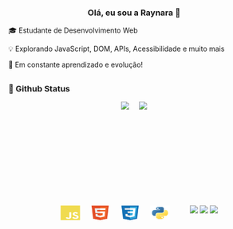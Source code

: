 <h3 align="center"> Olá, eu sou a Raynara 👋</h3>

<div>
<p>🎓 Estudante de Desenvolvimento Web </p>  
<p>💡 Explorando JavaScript, DOM, APIs, Acessibilidade e muito mais </p>    
<p>🔧 Em constante aprendizado e evolução! </p>
</div>

##

<h3> 🌟 Github Status </h3>

<div align="center" style="display: flex; justify-content: center; flex-wrap: wrap; gap: 20px;">

  <img src="https://github-readme-stats.vercel.app/api?username=eu-ray29&show_icons=true&theme=onedark" height="180em"/>

  <img src="https://github-readme-stats.vercel.app/api/top-langs/?username=eu-ray29&layout=compact&theme=onedark" height="180em"/>

</div>

##
<div align="center" style="display: flex; justify-content: center; flex-wrap: wrap; gap: 20px;">
  <div align="center" style="display: flex; justify-content: center; flex-wrap: wrap; gap: 20px;"><br>
    <img align="center" alt="Ray-Js" height="30" width="40" src="https://raw.githubusercontent.com/devicons/devicon/master/icons/javascript/javascript-plain.svg">
    <img align="center" alt="Ray-HTML" height="30" width="40" src="https://raw.githubusercontent.com/devicons/devicon/master/icons/html5/html5-original.svg">
    <img align="center" alt="Ray-CSS" height="30" width="40" src="https://raw.githubusercontent.com/devicons/devicon/master/icons/css3/css3-original.svg">
    <img align="center" alt="Ray-Python" height="30" width="40" src="https://raw.githubusercontent.com/devicons/devicon/master/icons/python/python-original.svg">
  </div>
<br>
<div> 
  <a href="https://instagram.com/r4ynara20" target="_blank"><img src="https://img.shields.io/badge/-Instagram-%23E4405F?style=for-the-badge&logo=instagram&logoColor=white" target="_blank"></a>
  <a href = "raynaravitoria755@gamil.com"><img src="https://img.shields.io/badge/-Gmail-%23333?style=for-the-badge&logo=gmail&logoColor=white" target="_blank"></a>
  <a href="https://www.linkedin.com/in/raynara-ferreira-a370b62a5" target="_blank"><img src="https://img.shields.io/badge/-LinkedIn-%230077B5?style=for-the-badge&logo=linkedin&logoColor=white" target="_blank"></a> 
  
</div>







